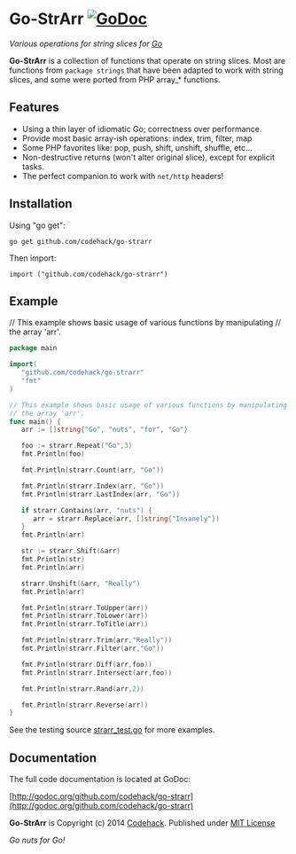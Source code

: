 # Go-StrArr [![GoDoc](https://godoc.org/github.com/codehack/go-strarr?status.png)](https://godoc.org/github.com/codehack/go-strarr)

*Various operations for string slices for [Go](http://golang.org)*

**Go-StrArr** is a collection of functions that operate on string slices. Most are functions from `package strings` that have been adapted to work with string slices, and some were ported from PHP array_* functions.


## Features

- Using a thin layer of idiomatic Go; correctness over performance.
- Provide most basic array-ish operations: index, trim, filter, map
- Some PHP favorites like: pop, push, shift, unshift, shuffle, etc...
- Non-destructive returns (won't alter original slice), except for explicit tasks.
- The perfect companion to work with `net/http` headers!

## Installation

Using "go get":

	go get github.com/codehack/go-strarr

Then import:

	import ("github.com/codehack/go-strarr")

## Example

// This example shows basic usage of various functions by manipulating
// the array 'arr'.

``` go
package main

import(
   "github.com/codehack/go-strarr"
   "fmt"
)

// This example shows basic usage of various functions by manipulating
// the array 'arr'.
func main() {
   arr := []string{"Go", "nuts", "for", "Go"}

   foo := strarr.Repeat("Go",3)
   fmt.Println(foo)

   fmt.Println(strarr.Count(arr, "Go"))

   fmt.Println(strarr.Index(arr, "Go"))
   fmt.Println(strarr.LastIndex(arr, "Go"))

   if strarr.Contains(arr, "nuts") {
      arr = strarr.Replace(arr, []string{"Insanely"})
   }
   fmt.Println(arr)

   str := strarr.Shift(&arr)
   fmt.Println(str)
   fmt.Println(arr)

   strarr.Unshift(&arr, "Really")
   fmt.Println(arr)

   fmt.Println(strarr.ToUpper(arr))
   fmt.Println(strarr.ToLower(arr))
   fmt.Println(strarr.ToTitle(arr))

   fmt.Println(strarr.Trim(arr,"Really"))
   fmt.Println(strarr.Filter(arr,"Go"))

   fmt.Println(strarr.Diff(arr,foo))
   fmt.Println(strarr.Intersect(arr,foo))

   fmt.Println(strarr.Rand(arr,2))

   fmt.Println(strarr.Reverse(arr))
}

```

See the testing source [strarr_test.go](https://github.com/codehack/go-strarr/blob/master/strarr_test.go) for more examples.

## Documentation

The full code documentation is located at GoDoc:

[http://godoc.org/github.com/codehack/go-strarr](http://godoc.org/github.com/codehack/go-strarr)

**Go-StrArr** is Copyright (c) 2014 [Codehack](http://codehack.com).
Published under [MIT License](https://raw.githubusercontent.com/codehack/go-strarr/master/LICENSE)

_Go nuts for Go!_
